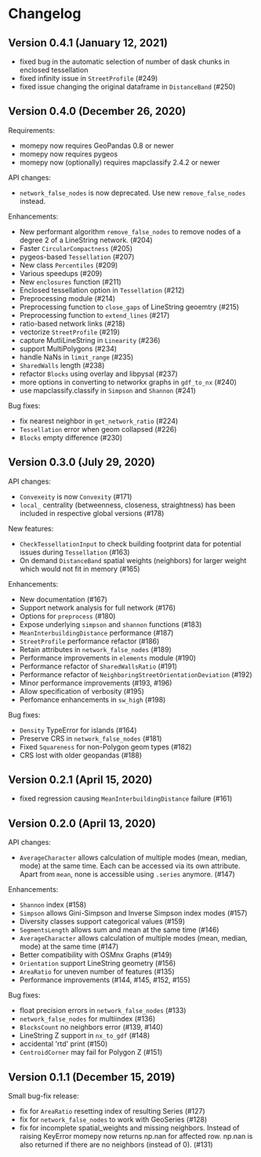 Changelog
=========

Version 0.4.1 (January 12, 2021)
------------------------------

- fixed bug in the automatic selection of number of dask chunks in enclosed tessellation
- fixed infinity issue in ``StreetProfile`` (#249)
- fixed issue changing the original dataframe in ``DistanceBand`` (#250)


Version 0.4.0 (December 26, 2020)
---------------------------------

Requirements:

- momepy now requires GeoPandas 0.8 or newer
- momepy now requires pygeos
- momepy now (optionally) requires mapclassify 2.4.2 or newer

API changes:

- ``network_false_nodes`` is now deprecated. Use new ``remove_false_nodes`` instead.

Enhancements:

- New performant algorithm ``remove_false_nodes`` to remove nodes of a degree 2 of a LineString network. (#204)
- Faster ``CircularCompactness`` (#205)
- pygeos-based ``Tessellation`` (#207)
- New class ``Percentiles`` (#209)
- Various speedups (#209)
- New ``enclosures`` function (#211)
- Enclosed tessellation option in ``Tessellation`` (#212)
- Preprocessing module (#214)
- Preprocessing function to ``close_gaps`` of LineString geoemtry (#215)
- Preprocessing function to ``extend_lines`` (#217)
- ratio-based network links (#218)
- vectorize ``StreetProfile`` (#219)
- capture MutliLineString in ``Linearity`` (#236)
- support MultiPolygons (#234)
- handle NaNs in ``limit_range`` (#235)
- ``SharedWalls`` length (#238)
- refactor ``Blocks`` using overlay and libpysal (#237)
- more options in converting to networkx graphs in ``gdf_to_nx`` (#240)
- use mapclassify.classify in ``Simpson`` and ``Shannon`` (#241)

Bug fixes:

- fix nearest neighbor in ``get_network_ratio`` (#224)
- ``Tessellation`` error when geom collapsed (#226)
- ``Blocks`` empty difference (#230)


Version 0.3.0 (July 29, 2020)
-----------------------------

API changes:

- ``Convexeity`` is now ``Convexity`` (#171)
- ``local_`` centrality (betweenness, closeness, straightness) has been included in respective global versions (#178)

New features:

- ``CheckTessellationInput`` to check building footprint data for potential issues during ``Tessellation`` (#163)
- On demand ``DistanceBand`` spatial weights (neighbors) for larger weight which would not fit in memory (#165)

Enhancements:

- New documentation (#167)
- Support network analysis for full network (#176)
- Options for ``preprocess`` (#180)
- Expose underlying ``simpson`` and ``shannon`` functions (#183)
- ``MeanInterbuildingDistance`` performance (#187)
- ``StreetProfile`` performance refactor (#186)
- Retain attributes in ``network_false_nodes`` (#189)
- Performance improvements in ``elements`` module (#190)
- Performance refactor of ``SharedWallsRatio`` (#191)
- Performance refactor of ``NeighboringStreetOrientationDeviation`` (#192)
- Minor performance improvements (#193, #196)
- Allow specification of verbosity (#195)
- Perfomance enhancements in ``sw_high`` (#198)

Bug fixes:

- ``Density`` TypeError for islands (#164)
- Preserve CRS in ``network_false_nodes`` (#181)
- Fixed ``Squareness`` for non-Polygon geom types (#182)
- CRS lost with older geopandas (#188)


Version 0.2.1 (April 15, 2020)
------------------------------

- fixed regression causing ``MeanInterbuildingDistance`` failure (#161)


Version 0.2.0 (April 13, 2020)
------------------------------

API changes:

- ``AverageCharacter`` allows calculation of multiple modes (mean, median, mode) at the same time. Each can be accessed via its own attribute. Apart from ``mean``, none is accessible using ``.series`` anymore. (#147)

Enhancements:

- ``Shannon`` index (#158)
- ``Simpson`` allows Gini-Simpson and Inverse Simpson index modes (#157)
- Diversity classes support categorical values (#159)
- ``SegmentsLength`` allows sum and mean at the same time (#146)
- ``AverageCharacter`` allows calculation of multiple modes (mean, median, mode) at the same time (#147)
- Better compatibility with OSMnx Graphs (#149)
- ``Orientation`` support LineString geometry (#156)
- ``AreaRatio`` for uneven number of features (#135)
- Performance improvements (#144, #145, #152, #155)

Bug fixes:

- float precision errors in ``network_false_nodes`` (#133)
- ``network_false_nodes`` for multiindex (#136)
- ``BlocksCount`` no neighbors error (#139, #140)
- LineString Z support in ``nx_to_gdf`` (#148)
- accidental 'rtd' print (#150)
- ``CentroidCorner`` may fail for Polygon Z (#151)


Version 0.1.1 (December 15, 2019)
---------------------------------

Small bug-fix release:

- fix for ``AreaRatio`` resetting index of resulting Series (#127)
- fix for ``network_false_nodes`` to work with GeoSeries (#128)
- fix for incomplete spatial_weights and missing neighbors. Instead of raising KeyError momepy now returns np.nan for affected row. np.nan is also returned if there are no neighbors (instead of 0). (#131)
